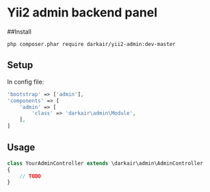 Yii2 admin backend panel
=================

##Install
```
php composer.phar require darkair/yii2-admin:dev-master
```

## Setup
In config file:

```php
'bootstrap' => ['admin'],
'components' => [
    'admin' => [
        'class' => 'darkair\admin\Module',
    ],
]
```
## Usage

```php
class YourAdminController extends \darkair\admin\AdminController
{
    // TODO
}
```
